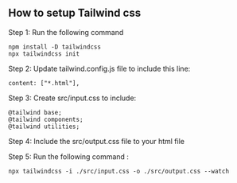 ## How to setup Tailwind css

Step 1:
Run the following command 
```
npm install -D tailwindcss
npx tailwindcss init
```
Step 2:
Update tailwind.config.js file to include this line:

```
content: ["*.html"],
```
Step 3:
Create src/input.css to include:
```
@tailwind base;
@tailwind components;
@tailwind utilities;
```
Step 4:
Include the src/output.css file to your html file

Step 5: 
Run the following command :
```
npx tailwindcss -i ./src/input.css -o ./src/output.css --watch
```